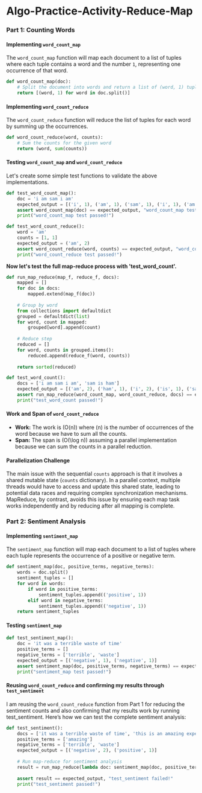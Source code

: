 # Algo-Practice-Activity-Reduce-Map

### Part 1: Counting Words

#### Implementing `word_count_map`
The `word_count_map` function will map each document to a list of tuples where each tuple contains a word and the number `1`, representing one occurrence of that word. 

```python
def word_count_map(doc):
    # Split the document into words and return a list of (word, 1) tuples
    return [(word, 1) for word in doc.split()]
```

#### Implementing `word_count_reduce`
The `word_count_reduce` function will reduce the list of tuples for each word by summing up the occurrences.

```python
def word_count_reduce(word, counts):
    # Sum the counts for the given word
    return (word, sum(counts))
```

#### Testing `word_count_map` and `word_count_reduce`
Let's create some simple test functions to validate the above implementations.

```python
def test_word_count_map():
    doc = 'i am sam i am'
    expected_output = [('i', 1), ('am', 1), ('sam', 1), ('i', 1), ('am', 1)]
    assert word_count_map(doc) == expected_output, "word_count_map test failed!"
    print("word_count_map test passed!")

def test_word_count_reduce():
    word = 'am'
    counts = [1, 1]
    expected_output = ('am', 2)
    assert word_count_reduce(word, counts) == expected_output, "word_count_reduce test failed!"
    print("word_count_reduce test passed!")
```

**Now let's test the full map-reduce process with 'test_word_count'.**

```python
def run_map_reduce(map_f, reduce_f, docs):
    mapped = []
    for doc in docs:
        mapped.extend(map_f(doc))
    
    # Group by word
    from collections import defaultdict
    grouped = defaultdict(list)
    for word, count in mapped:
        grouped[word].append(count)
    
    # Reduce step
    reduced = []
    for word, counts in grouped.items():
        reduced.append(reduce_f(word, counts))
    
    return sorted(reduced)

def test_word_count():
    docs = ['i am sam i am', 'sam is ham']
    expected_output = [('am', 2), ('ham', 1), ('i', 2), ('is', 1), ('sam', 2)]
    assert run_map_reduce(word_count_map, word_count_reduce, docs) == expected_output, "test_word_count failed!"
    print("test_word_count passed!")
```

#### Work and Span of `word_count_reduce`
- **Work:** The work is \(O(n)\) where \(n\) is the number of occurrences of the word because we have to sum all the counts.
- **Span:** The span is \(O(\log n)\) assuming a parallel implementation because we can sum the counts in a parallel reduction.

#### Parallelization Challenge
The main issue with the sequential `counts` approach is that it involves a shared mutable state (`counts` dictionary). In a parallel context, multiple threads would have to access and update this shared state, leading to potential data races and requiring complex synchronization mechanisms. MapReduce, by contrast, avoids this issue by ensuring each map task works independently and by reducing after all mapping is complete.

### Part 2: Sentiment Analysis

#### Implementing `sentiment_map`
The `sentiment_map` function will map each document to a list of tuples where each tuple represents the occurrence of a positive or negative term.

```python
def sentiment_map(doc, positive_terms, negative_terms):
    words = doc.split()
    sentiment_tuples = []
    for word in words:
        if word in positive_terms:
            sentiment_tuples.append(('positive', 1))
        elif word in negative_terms:
            sentiment_tuples.append(('negative', 1))
    return sentiment_tuples
```

#### Testing `sentiment_map`

```python
def test_sentiment_map():
    doc = 'it was a terrible waste of time'
    positive_terms = []
    negative_terms = ['terrible', 'waste']
    expected_output = [('negative', 1), ('negative', 1)]
    assert sentiment_map(doc, positive_terms, negative_terms) == expected_output, "sentiment_map test failed!"
    print("sentiment_map test passed!")
```

#### Reusing `word_count_reduce` and confirming my results through `test_sentiment`
I am reusing the `word_count_reduce` function from Part 1 for reducing the sentiment counts and also confirming that my results work by running test_sentiment. Here’s how we can test the complete sentiment analysis:

```python
def test_sentiment():
    docs = ['it was a terrible waste of time', 'this is an amazing experience']
    positive_terms = ['amazing']
    negative_terms = ['terrible', 'waste']
    expected_output = [('negative', 2), ('positive', 1)]
    
    # Run map-reduce for sentiment analysis
    result = run_map_reduce(lambda doc: sentiment_map(doc, positive_terms, negative_terms), word_count_reduce, docs)
    
    assert result == expected_output, "test_sentiment failed!"
    print("test_sentiment passed!")
```
